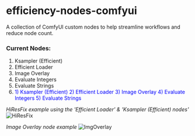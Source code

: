 # efficiency-nodes-comfyui
A collection of ComfyUI custom nodes to help streamline workflows and reduce node count.


### **Current Nodes:**
1) Ksampler (Efficient)
2) Efficient Loader
3) Image Overlay
4) Evaluate Integers
5) Evaluate Strings
6) <span style="color:blue">1) Ksampler (Efficient)</span>
<span style="color:blue">2) Efficient Loader</span>
<span style="color:blue">3) Image Overlay</span>
<span style="color:blue">4) Evaluate Integers</span>
<span style="color:blue">5) Evaluate Strings</span>

*HiResFix example using the 'Efficient Loader' & 'Ksampler (Efficient) nodes'*
![HiResFix](https://user-images.githubusercontent.com/112517630/230495296-1d6e9e5d-2b86-4c69-90c7-2ba797b13bf4.png)

*Image Overlay node example*
![ImgOverlay](https://user-images.githubusercontent.com/112517630/230495326-1c4482b8-f938-4bd7-8706-00c05babb8ec.png)
